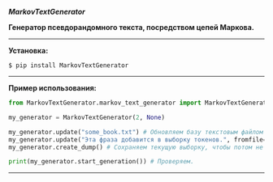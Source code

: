 ***MarkovTextGenerator***

**Генератор псевдорандомного текста, посредством цепей Маркова.**

---
**Установка:**
```
$ pip install MarkovTextGenerator
```
---
**Пример использования:**
```python
from MarkovTextGenerator.markov_text_generator import MarkovTextGenerator

my_generator = MarkovTextGenerator(2, None)

my_generator.update("some_book.txt") # Обновляем базу текстовым файлом
my_generator.update("Эта фраза добавится в выборку токенов.", fromfile=False) # Или просто текстом.
my_generator.create_dump() # Сохраняем текущую выборку, чтобы потом не загружать повторно.

print(my_generator.start_generation()) # Проверяем.
```
---
